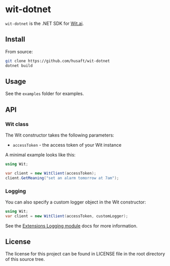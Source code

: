# wit-dotnet

`wit-dotnet` is the .NET SDK for [Wit.ai](http://wit.ai).

## Install

From source:
```bash
git clone https://github.com/husaft/wit-dotnet
dotnet build
```

## Usage

See the `examples` folder for examples.

## API

### Wit class

The Wit constructor takes the following parameters:
* `accessToken` - the access token of your Wit instance

A minimal example looks like this:

```csharp
using Wit;

var client = new WitClient(accessToken);
client.GetMeaning("set an alarm tomorrow at 7am");
```

### Logging

You can also specify a custom logger object in the Wit constructor:
``` csharp
using Wit;
var client = new WitClient(accessToken, customLogger);
```

See the [Extensions Logging module](https://learn.microsoft.com/en-us/dotnet/api/microsoft.extensions.logging) docs for more information.

## License

The license for this project can be found in LICENSE file in the root directory of this source tree.

